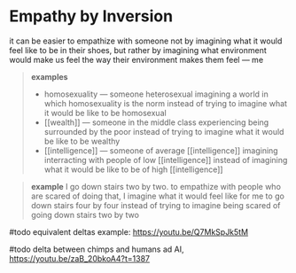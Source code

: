 # Empathy by Inversion

it can be easier to empathize with someone not by imagining what it would feel like to be in their shoes, but rather by imagining what environment would make us feel the way their environment makes them feel &mdash; me

> **examples**
>
> - homosexuality &mdash; someone heterosexual imagining a world in which homosexuality is the norm instead of trying to imagine what it would be like to be homosexual
> - [[wealth]] &mdash; someone in the middle class experiencing being surrounded by the poor instead of trying to imagine what it would be like to be wealthy
> - [[intelligence]] &mdash; someone of average [[intelligence]] imagining interracting with people of low [[intelligence]] instead of imagining what it would be like to be of high [[intelligence]]

> **example** I go down stairs two by two. to empathize with people who are scared of doing that, I imagine what it would feel like for me to go down stairs four by four instead of trying to imagine being scared of going down stairs two by two

#todo equivalent deltas example: <https://youtu.be/Q7MkSpJk5tM>

#todo delta between chimps and humans ad AI, <https://youtu.be/zaB_20bkoA4?t=1387>
